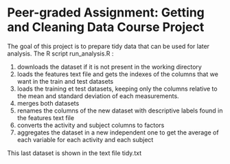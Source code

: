 # Peer-graded Assignment: Getting and Cleaning Data Course Project

The goal of this project is to prepare tidy data that can be used for later analysis. The R script run_analysis.R :

1. downloads the dataset if it is not present in the working directory
2. loads the features text file and gets the indexes of the columns that we want in the train and test datasets
3. loads the training et test datasets, keeping only the columns relative to the mean and standard deviation of each measurements.
4. merges both datasets
5. renames the columns of the new dataset with descriptive labels found in the features text file
6. converts the activity and subject columns to factors
7. aggregates the dataset in a new independent one to get the average of each variable for each activity and each subject

This last dataset is shown in the text file tidy.txt
